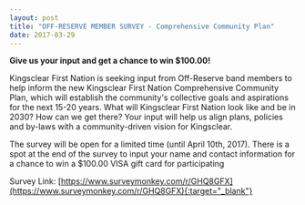 ```yaml
---
layout: post
title: "OFF-RESERVE MEMBER SURVEY - Comprehensive Community Plan"
date: 2017-03-29
---
```


**Give us your input and get a chance to win $100.00!**

Kingsclear First Nation is seeking input from Off-Reserve band members to help inform the new Kingsclear First Nation Comprehensive Community Plan, which will establish the community's collective goals and aspirations for the next 15-20 years.  What will Kingsclear First Nation look like and be in 2030?  How can we get there? Your input will help us align plans, policies and by-laws with a community-driven vision for Kingsclear.<!--end-excerpt-->

The survey will be open for a limited time (until April 10th, 2017).  There is a spot at the end of the survey to input your name and contact information for a chance to win a $100.00 VISA gift card for participating

Survey Link: [https://www.surveymonkey.com/r/GHQ8GFX](https://www.surveymonkey.com/r/GHQ8GFX){:target="_blank"}

